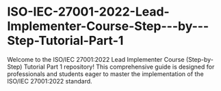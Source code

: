 # ISO-IEC-27001-2022-Lead-Implementer-Course-Step---by---Step-Tutorial-Part-1
Welcome to the ISO/IEC 27001:2022 Lead Implementer Course (Step-by-Step) Tutorial Part 1 repository! This comprehensive guide is designed for professionals and students eager to master the implementation of the ISO/IEC 27001:2022 standard.
